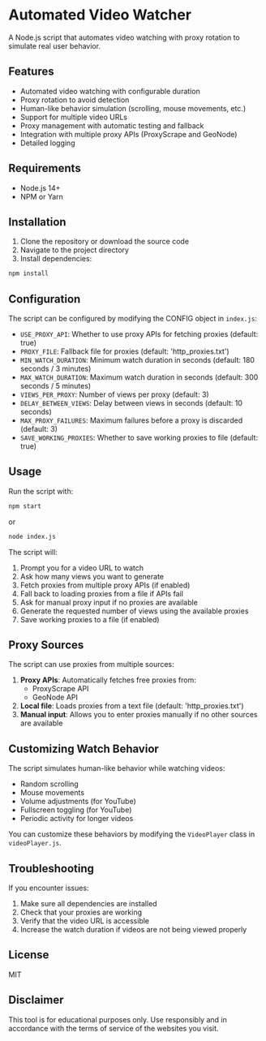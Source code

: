 # Automated Video Watcher

A Node.js script that automates video watching with proxy rotation to simulate real user behavior.

## Features

- Automated video watching with configurable duration
- Proxy rotation to avoid detection
- Human-like behavior simulation (scrolling, mouse movements, etc.)
- Support for multiple video URLs
- Proxy management with automatic testing and fallback
- Integration with multiple proxy APIs (ProxyScrape and GeoNode)
- Detailed logging

## Requirements

- Node.js 14+
- NPM or Yarn

## Installation

1. Clone the repository or download the source code
2. Navigate to the project directory
3. Install dependencies:

```bash
npm install
```

## Configuration

The script can be configured by modifying the CONFIG object in `index.js`:

- `USE_PROXY_API`: Whether to use proxy APIs for fetching proxies (default: true)
- `PROXY_FILE`: Fallback file for proxies (default: 'http_proxies.txt')
- `MIN_WATCH_DURATION`: Minimum watch duration in seconds (default: 180 seconds / 3 minutes)
- `MAX_WATCH_DURATION`: Maximum watch duration in seconds (default: 300 seconds / 5 minutes)
- `VIEWS_PER_PROXY`: Number of views per proxy (default: 3)
- `DELAY_BETWEEN_VIEWS`: Delay between views in seconds (default: 10 seconds)
- `MAX_PROXY_FAILURES`: Maximum failures before a proxy is discarded (default: 3)
- `SAVE_WORKING_PROXIES`: Whether to save working proxies to file (default: true)

## Usage

Run the script with:

```bash
npm start
```

or

```bash
node index.js
```

The script will:

1. Prompt you for a video URL to watch
2. Ask how many views you want to generate
3. Fetch proxies from multiple proxy APIs (if enabled)
4. Fall back to loading proxies from a file if APIs fail
5. Ask for manual proxy input if no proxies are available
6. Generate the requested number of views using the available proxies
7. Save working proxies to a file (if enabled)

## Proxy Sources

The script can use proxies from multiple sources:

1. **Proxy APIs**: Automatically fetches free proxies from:
   - ProxyScrape API
   - GeoNode API
2. **Local file**: Loads proxies from a text file (default: 'http_proxies.txt')
3. **Manual input**: Allows you to enter proxies manually if no other sources are available

## Customizing Watch Behavior

The script simulates human-like behavior while watching videos:

- Random scrolling
- Mouse movements
- Volume adjustments (for YouTube)
- Fullscreen toggling (for YouTube)
- Periodic activity for longer videos

You can customize these behaviors by modifying the `VideoPlayer` class in `videoPlayer.js`.

## Troubleshooting

If you encounter issues:

1. Make sure all dependencies are installed
2. Check that your proxies are working
3. Verify that the video URL is accessible
4. Increase the watch duration if videos are not being viewed properly

## License

MIT

## Disclaimer

This tool is for educational purposes only. Use responsibly and in accordance with the terms of service of the websites you visit. 